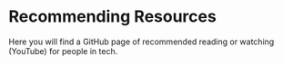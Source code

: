 # Recommending Resources
Here you will find a GitHub page of recommended reading or watching (YouTube) for people in tech.
